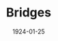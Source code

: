 ---
title: Bridges
date: 1924-01-25
closing_date:
layout: productions
featured_image:
image_caption:
image_credit:
playbill:
category:
Theatre: Theatre Jacksonville
cast:
- Enid Birdsall: Clara Smith
- Penfield Parker Jr.: Francis Greenwood
- Larry Breen: John Crozier
crew:
- Director: Harrison Gibbs Prentice
- Stage Setting: Rosalyn Anthony
external_links:
---